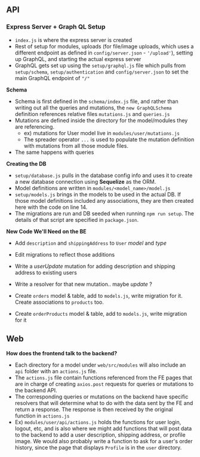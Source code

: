 ## API
### Express Server + Graph QL Setup
- `index.js` is where the express server is created
- Rest of setup for modules, uploads (for file/image uploads, which uses a different endpoint as defined in `config/server.json` - `'/upload'`), setting up GraphQL, and starting the actual express server
- GraphQL gets set up using the `setup/graphql.js` file which pulls from `setup/schema`, `setup/authentication` and `config/server.json` to set the main GraphQL endpoint of `"/"`

**Schema**
- Schema is first defined in the `schema/index.js` file, and rather than writing out all the queries and mutations, the `new GraphQLSchema` definition references relative files `mutations.js` and `queries.js`
- Mutations are defined inside the directory for the model/modules they are referencing.
  - ex) mutations for User model live in `modules/user/mutations.js`
  - The spreader operator `...` is used to populate the mutation definition with mutations from all those module files.
- The same happens with queries

**Creating the DB**
- `setup/database.js` pulls in the database config info and uses it to create a new database connection using **Sequelize** as the ORM.
- Model definitions are written in `modules/<model_name>/model.js`
- `setup/models.js` brings in the models to be used in the actual DB. If those model definitions included any associations, they are then created here with the code on line 14.
- The migrations are run and DB seeded when running `npm run setup`. The details of that script are specified in `package.json`.

**New Code We'll Need on the BE**
- Add `description` and `shippingAddress` to `User` _model_ and _type_
- Edit migrations to reflect those additions
- Write a _userUpdate_ mutation for adding description and shipping address to existing users
- Write a resolver for that new mutation.. maybe _update_ ?

- Create `orders` model & table, add to `models.js`, write migration for it. Create associations to `products` too.
- Create `orderProducts` model & table, add to `models.js`, write migration for it

## Web
**How does the frontend talk to the backend?**
- Each directory for a model under `web/src/modules` will also include an `api` folder with an `actions.js` file.
- The `actions.js` file contain functions referenced from the FE pages that are in charge of creating `axios.post` requests for queries or mutations to the backend API.
- The corresponding queries or mutations on the backend have specific resolvers that will determine what to do with the data sent by the FE and return a response. The response is then received by the original function in `actions.js`
- Ex) `modules/user/api/actions.js` holds the functions for user login, logout, etc, and is also where we might add functions that will post data to the backend to add a user description, shipping address, or profile image. We would also probably write a function to ask for a user's order history, since the page that displays `Profile` is in the `user` directory.
